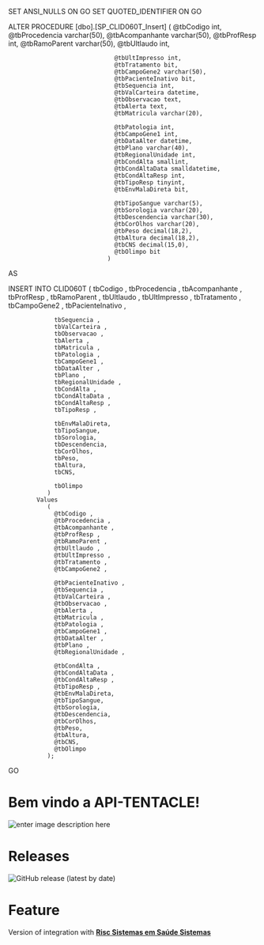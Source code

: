 SET ANSI_NULLS ON
GO
SET QUOTED_IDENTIFIER ON
GO

ALTER PROCEDURE [dbo].[SP_CLID060T_Insert]
                                (
                                  @tbCodigo int,
                                  @tbProcedencia varchar(50),
                                  @tbAcompanhante varchar(50),
                                  @tbProfResp int,
                                  @tbRamoParent varchar(50),
                                  @tbUltlaudo int,

                                  @tbUltImpresso int,
                                  @tbTratamento bit,
                                  @tbCampoGene2 varchar(50),
                                  @tbPacienteInativo bit,
                                  @tbSequencia int,
                                  @tbValCarteira datetime,
                                  @tbObservacao text,
                                  @tbAlerta text,
                                  @tbMatricula varchar(20),

                                  @tbPatologia int,
                                  @tbCampoGene1 int,
                                  @tbDataAlter datetime,
                                  @tbPlano varchar(40),
                                  @tbRegionalUnidade int,
                                  @tbCondAlta smallint,
                                  @tbCondAltaData smalldatetime,
                                  @tbCondAltaResp int,
                                  @tbTipoResp tinyint,
                                  @tbEnvMalaDireta bit,

                                  @tbTipoSangue varchar(5),
                                  @tbSorologia varchar(20),
                                  @tbDescendencia varchar(30),
                                  @tbCorOlhos varchar(20),
                                  @tbPeso decimal(18,2),
                                  @tbAltura decimal(18,2),
                                  @tbCNS decimal(15,0),
                                  @tbOlimpo bit
                                )
AS

INSERT INTO CLID060T
               (
                 tbCodigo ,
                 tbProcedencia ,
                 tbAcompanhante ,
                 tbProfResp ,
                 tbRamoParent ,
                 tbUltlaudo ,
                 tbUltImpresso ,
                 tbTratamento ,
                 tbCampoGene2 ,
                 tbPacienteInativo ,

                 tbSequencia ,
                 tbValCarteira ,
                 tbObservacao ,
                 tbAlerta ,
                 tbMatricula ,
                 tbPatologia ,
                 tbCampoGene1 ,
                 tbDataAlter ,
                 tbPlano ,
                 tbRegionalUnidade ,
                 tbCondAlta ,
                 tbCondAltaData ,
                 tbCondAltaResp ,
                 tbTipoResp ,

                 tbEnvMalaDireta,
                 tbTipoSangue,
                 tbSorologia,
                 tbDescendencia,
                 tbCorOlhos,
                 tbPeso,
                 tbAltura,
                 tbCNS,

                 tbOlimpo
               )
            Values
               (
                 @tbCodigo ,
                 @tbProcedencia ,
                 @tbAcompanhante ,
                 @tbProfResp ,
                 @tbRamoParent ,
                 @tbUltlaudo ,
                 @tbUltImpresso ,
                 @tbTratamento ,
                 @tbCampoGene2 ,

                 @tbPacienteInativo ,
                 @tbSequencia ,
                 @tbValCarteira ,
                 @tbObservacao ,
                 @tbAlerta ,
                 @tbMatricula ,
                 @tbPatologia ,
                 @tbCampoGene1 ,
                 @tbDataAlter ,
                 @tbPlano ,
                 @tbRegionalUnidade ,

                 @tbCondAlta ,
                 @tbCondAltaData ,
                 @tbCondAltaResp ,
                 @tbTipoResp ,
                 @tbEnvMalaDireta,
                 @tbTipoSangue,
                 @tbSorologia,
                 @tbDescendencia,
                 @tbCorOlhos,
                 @tbPeso,
                 @tbAltura,
                 @tbCNS,
                 @tbOlimpo
               );

GO




# Bem vindo a API-TENTACLE!


![enter image description here](https://storage.googleapis.com/spitzer-io/img/Spitzer%20Fundo%20Transparente%20aplica%C3%A7%C3%A3o%20em%20PANTONE%20294%20C%20MODELO%202%20%281%29.png)

# Releases

<img alt="GitHub release (latest by date)" src="https://img.shields.io/github/v/release/acampagnaro/api-tentacle">

# Feature
Version of integration with **[Risc Sistemas em Saúde Sistemas](https://clinic.med.br)**
